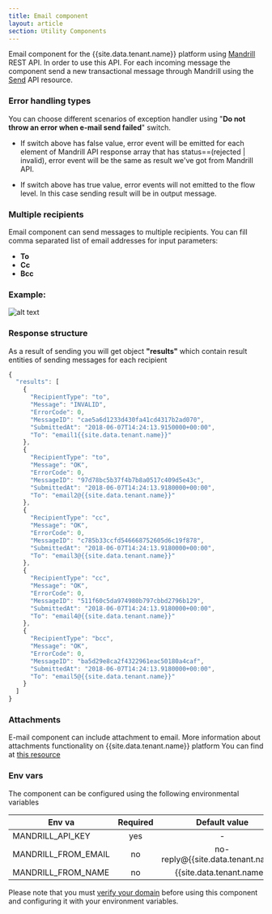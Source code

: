 ```yaml
---
title: Email component
layout: article
section: Utility Components
---
```


Email component for the {{site.data.tenant.name}} platform using [Mandrill](http://mandrillapp.com/) REST API. In order to use this API. For each incoming message the component send a new transactional message through Mandrill using the [Send](https://mandrillapp.com/api/docs/messages.JSON.html#method=send) API resource.

### Error handling types

You can choose different scenarios of exception handler using "**Do not throw an error when e-mail send failed**" switch.

 * If switch above has false value, error event will be emitted for each element of Mandrill API response array that has status==(rejected | invalid), error event will be the same as result we've got from Mandrill API.

 * If switch above has true value, error events will not emitted to the flow level. In this case sending result will be in output message.


### Multiple recipients

Email component can send messages to multiple recipients.
You can fill comma separated list of email addresses for input parameters:
* **To**
* **Cc**
* **Bcc**

### Example:

![alt text](./doc/1.png "Example of multiple recipients feature")


### Response structure
As a result of sending you will get object **"results"** which contain result entities of sending messages for each recipient

``` js
{
  "results": [
    {
      "RecipientType": "to",
      "Message": "INVALID",
      "ErrorCode": 0,
      "MessageID": "cae5a6d1233d430fa41cd4317b2ad070",
      "SubmittedAt": "2018-06-07T14:24:13.9150000+00:00",
      "To": "email1{{site.data.tenant.name}}"
    },
    {
      "RecipientType": "to",
      "Message": "OK",
      "ErrorCode": 0,
      "MessageID": "97d78bc5b37f4b7b8a0517c409d5e43c",
      "SubmittedAt": "2018-06-07T14:24:13.9180000+00:00",
      "To": "email2@{{site.data.tenant.name}}"
    },
    {
      "RecipientType": "cc",
      "Message": "OK",
      "ErrorCode": 0,
      "MessageID": "c785b33ccfd546668752605d6c19f878",
      "SubmittedAt": "2018-06-07T14:24:13.9180000+00:00",
      "To": "email3@{{site.data.tenant.name}}"
    },
    {
      "RecipientType": "cc",
      "Message": "OK",
      "ErrorCode": 0,
      "MessageID": "511f60c5da974980b797cbbd2796b129",
      "SubmittedAt": "2018-06-07T14:24:13.9180000+00:00",
      "To": "email4@{{site.data.tenant.name}}"
    },
    {
      "RecipientType": "bcc",
      "Message": "OK",
      "ErrorCode": 0,
      "MessageID": "ba5d29e8ca2f4322961eac50180a4caf",
      "SubmittedAt": "2018-06-07T14:24:13.9180000+00:00",
      "To": "email5@{{site.data.tenant.name}}"
    }
  ]
}
```

### Attachments
E-mail component can include attachment to email. More information about attachments functionality on {{site.data.tenant.name}} platform You can find at [this resource](https://support.{{site.data.tenant.name}}/support/solutions/articles/14000057806-working-with-binary-data-attachments-)

### Env vars
The component can be configured using the following environmental variables

| Env va        | Required        | Default value  |
| ------------- |:-------------:| :-----:|
| MANDRILL_API_KEY      | yes | - |
| MANDRILL_FROM_EMAIL      | no      | no-reply@{{site.data.tenant.name}} |
| MANDRILL_FROM_NAME | no      |    {{site.data.tenant.name}} |


Please note that you must [verify your domain](https://mandrill.zendesk.com/hc/en-us/articles/205582247) before using this component and configuring it with your environment variables.
